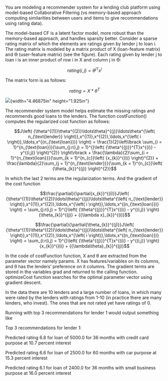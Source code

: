 You are modeling a recommender system for a lending club platform using
model-based Collaborative Filtering (vs memory-based approach computing
similarities between users and items to give recommendations using
rating data).

The model-based CF is a latent factor model, more robust than the
memory-based approach, and handles sparsity better. Consider a sparse
rating matrix of which the elements are ratings given by lender j to
loan i. The rating matrix is modeled by a matrix product of X
(loan-feature matrix) and Ө (user-feature matrix) (see the figure). Each
rating given by lender j to loan i is an inner product of row i in X and
column j in Ө:

$${rating(i,j) = \theta^{j}}^{T}x^{i}$$

The matrix form is as follows:

$$rating = X*\theta^{T}$$

![](media/image1.png){width="4.46875in" height="1.925in"}

The recommender system model helps estimate the missing ratings and
recommends good loans to the lenders. The function costFunction()
computes the regularized cost function as follows:

$$J\left( {\theta^{(1)}\theta^{(2)}\ldots\theta}^{(j)}\ldots\theta^{\left( n_{\text{lender}} \right)},x^{(1)},x^{(2)},\ldots,x^{\left( i \right)},\ldots,x^{(n_{\text{loan}})} \right) = \frac{1}{2}\left\lbrack \sum_{i = 1}^{n_{\text{loan}}}{\sum_{j:r(i,j) = 1}^{}\left( {\theta^{(j)}}^{T}x^{(i)} - y^{(i,j)} \right)^{2}} \right\rbrack + \frac{\lambda}{2}\sum_{i = 1}^{n_{\text{loan}}}{\sum_{k = 1}^{n_{c}}\left( {x_{k}}^{(i)} \right)^{2}} + \frac{\lambda}{2}\sum_{j = 1}^{n_{\text{lender}}}{\sum_{k = 1}^{n_{c}}\left( {\theta_{k}}^{(j)} \right)^{2}}$$

In which the last 2 terms are the regularization terms. And the gradient
of the cost function

$$\frac{\partial}{\partial{x_{k}}^{(i)}}J\left( {\theta^{(1)}\theta^{(2)}\ldots\theta}^{(j)}\ldots\theta^{\left( n_{\text{lender}} \right)},x^{(1)},x^{(2)},\ldots,x^{\left( i \right)},\ldots,x^{(n_{\text{loan}})} \right) = \sum_{j:r(i,j) = 1}^{}\left( {\theta^{(j)}}^{T}x^{(i)} - y^{(i,j)} \right){\theta_{k}}^{(j)} + {{\lambda x}_{k}}^{(i)}$$

$$\frac{\partial}{\partial{\theta_{k}}^{(j)}}J\left( {\theta^{(1)}\theta^{(2)}\ldots\theta}^{(j)}\ldots\theta^{\left( n_{\text{lender}} \right)},x^{(1)},x^{(2)},\ldots,x^{\left( i \right)},\ldots,x^{(n_{\text{loan}})} \right) = \sum_{i:r(i,j) = 1}^{}\left( {\theta^{(j)}}^{T}x^{(i)} - y^{(i,j)} \right){x_{k}}^{(i)} + {{\lambda\theta}_{k}}^{(j)}$$

In the code of costFunction function, X and θ are extracted from the
parameter vector namely params. X has features/variables on its columns,
and θ has the lenders’ preference on it columns. The gradient terms are
stored in the variables grad and returned to the calling function. optimizeCost 
function searches for the optimal parameter vector
using gradient descent.

In the data there are 10 lenders and a large number of loans, in which
many were rated by the lenders with ratings from 1-10 (in practice there
are many lenders, who invest). The ones that are not rated yet have
ratings of 0.

Running with top 3 recommendations for lender 1 would output something
like

Top 3 recommendations for lender 1:

Predicted rating 6.8 for loan of 5000.0 for 36 months with credit card
purpose at 10.7 percent interest

Predicted rating 6.6 for loan of 2500.0 for 60 months with car purpose
at 15.3 percent interest

Predicted rating 6.1 for loan of 2400.0 for 36 months with small
business purpose at 16.0 percent interest
